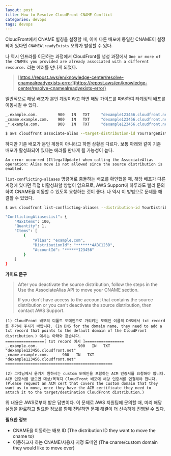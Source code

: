 ```yaml
---
layout: post
title: How to Resolve CloudFront CNAME Conflict
categories: devops
tags: devops
---
```


CloudFront에서 CNAME 별칭을 설정할 때, 이미 다른 배포에 동일한 CNAME이 설정되어 있다면 `CNAMEAlreadyExists` 오류가 발생할 수 있다.

나 역시 인프라를 이관하는 과정에서 CloudFront를 생성 과정에서 `One or more of the CNAMEs you provided are already associated with a different resource.` 라는 에러를 만나게 되었다.

> [https://repost.aws/en/knowledge-center/resolve-cnamealreadyexists-error](https://repost.aws/en/knowledge-center/resolve-cnamealreadyexists-error)

일반적으로 해당 배포가 본인 계정이라고 하면 해당 가이드를 따라하여 타계정의 배포를 이동시킬 수 있다.

```sh
_.example.com.         900   IN   TXT     "dexample123456.cloudfront.net"
_cname.example.com.    900   IN   TXT     "dexample123456.cloudfront.net"
_*.example.com.        900   IN   TXT     "dexample123456.cloudfront.net"

$ aws cloudfront associate-alias --target-distribution-id YourTargeDistributiontID --alias your_cname.example.com
```

하지만 기존 배포가 본인 계정이 아니라고 하면 상황은 다르다. 보통 아래와 같이 기존 배포가 활성화되어 있다는 에러를 만나게 될 가능성이 높다.

`An error occurred (IllegalUpdate) when calling the AssociateAlias operation: Alias move is not allowed since the source distribution is enabled.`

`list-conflicting-aliases` 명령어로 충돌하는 배포를 확인했을 때, 해당 배포가 다른 계정에 있다면 직접 비활성화할 방법이 없으므로, AWS Support에 하루라도 빨리 문의하여 CNAME을 이동할 수 있도록 요청하는 것이 좋다. 나 역시 이 방법으로 문제를 해결할 수 있었다.

```sh
$ aws cloudfront list-conflicting-aliases --distribution-id YourDistributionID --alias YourCNAME

"ConflictingAliasesList": {
    "MaxItems": 100,
    "Quantity": 1,
    "Items": [
        {
            "Alias": "example.com",
            "DistributionId": "*******4ABC123D",
            "AccountId": "******123456"
        }
    ]
}
```

**가이드 문구**

> After you deactivate the source distribution, follow the steps in the Use the AssociateAlias API to move your CNAME section.
> 
> If you don't have access to the account that contains the source distribution or you can't deactivate the source distribution, then contact AWS Support.

```
(1) CloudFront 배포의 디폴트 도메인으로 가리키는 도메인 이름의 DNS에서 txt record를 추가해 주시기 바랍니다. (In DNS for the domain name, they need to add a txt record that points to the default domain of the CloudFront distribution.) 예시는 아래와 같습니다.
=================[ txt record 예시 ]=================
_.example.com.                  900   IN   TXT     "dexample123456.cloudfront.net"			
_cname.example.com.      900   IN   TXT     "dexample123456.cloudfront.net"	
===============================================

(2) 고객님께서 옮기기 원하시는 custom 도메인을 포함하는 ACM 인증서를 요청해야 합니다. ACM 인증서를 받으면 대상/목적지 CloudFront 배포에 해당 인증서를 연결해야 합니다. (Please request an ACM cert that covers the custom domain that they want us to move, once they have the ACM certificate they need to attach it to the target/destination CloudFront distribution.)
```

위 내용은 AWS로부터 받은 답변이다. 이 문제로 AWS 지원팀에 문의할 때, 미리 해당 설정을 완료하고 필요한 정보를 함께 전달하면 문제 해결이 더 신속하게 진행될 수 있다.

**필요한 정보**
- CNAME을 이동하는 배포 ID (The distribution ID they want to move the cname to)
- 이동하고자 하는 CNAME/사용자 지정 도메인 (The cname/custom domain they would like to move over)
